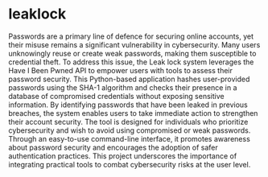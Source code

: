 # leaklock

Passwords are a primary line of defence for securing online accounts, yet their misuse remains a significant vulnerability in cybersecurity. Many users unknowingly reuse or create weak passwords, making them susceptible to credential theft. To address this issue, the Leak lock system leverages the Have I Been Pwned API to empower users with tools to assess their password security. This Python-based application hashes user-provided passwords using the SHA-1 algorithm and checks their presence in a database of compromised credentials without exposing sensitive information. By identifying passwords that have been leaked in previous breaches, the system enables users to take immediate action to strengthen their account security. The tool is designed for individuals who prioritize cybersecurity and wish to avoid using compromised or weak passwords. Through an easy-to-use command-line interface, it promotes awareness about password security and encourages the adoption of safer authentication practices. This project underscores the importance of integrating practical tools to combat cybersecurity risks at the user level.

